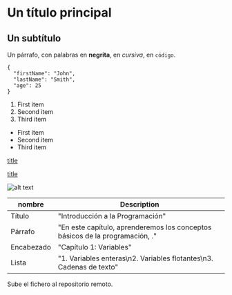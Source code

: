 # Un título principal
## Un subtítulo
Un párrafo, con palabras en **negrita**, en *cursiva*, en `código`.
```
{
  "firstName": "John",
  "lastName": "Smith",
  "age": 25
}
``` 
1. First item
2. Second item
3. Third item
- First item
- Second item
- Third item
  
[title](https://www.hackcs.uj.es)

[title](https://github.com/aluher6648/repo_IWA_pabloherrera/blob/main/README.md)

![alt text]([image.jpg](https://github.com/aluher6648/repo_IWA_pabloherrera/blob/main/image.png))


| nombre      | Description          |
|-------------|----------------------|
| Título      | "Introducción a la Programación" |
| Párrafo     | "En este capítulo, aprenderemos los conceptos básicos de la programación, ." |
| Encabezado  | "Capítulo 1: Variables" |
| Lista       | "1. Variables enteras\n2. Variables flotantes\n3. Cadenas de texto" |

Sube el fichero al repositorio remoto.

